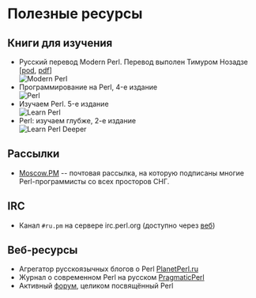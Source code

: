 # Полезные ресурсы

## Книги для изучения 

- Русский перевод Modern Perl. Перевод выполен Тимуром Нозадзе
  [[pod](https://github.com/timurn/modern_perl_book/tree/russian_translation/translation/ru/sections),
  [pdf](/modern_perl_2013_ru.pdf)]<br>![Modern Perl](/i/resources-book-mp.png) 
- Программирование на Perl, 4-е издание<br>![Perl](/i/resources-book-pp.jpg) 
- Изучаем Perl. 5-е издание<br>![Learn Perl](/i/resources-book-lp.jpg) 
- Perl: изучаем глубже, 2-е издание<br>![Learn Perl
  Deeper](/i/resources-book-lpdeeper.jpg) 

## Рассылки

- [Moscow.PM](http://mail.pm.org/mailman/listinfo/moscow-pm) -- почтовая
  рассылка, на которую подписаны многие Perl-программисты со всех просторов
  СНГ.

## IRC

- Канал `#ru.pm` на сервере irc.perl.org (доступно через [веб](http://irc.pragmaticperl.com))

## Веб-ресурсы

- Агрегатор русскоязычных блогов о Perl [PlanetPerl.ru](http://planetperl.ru)
- Журнал о современном Perl на русском [PragmaticPerl](http://pragmaticperl.com)
- Активный [форум](http://forum.pragmaticperl.com), целиком посвящённый Perl
